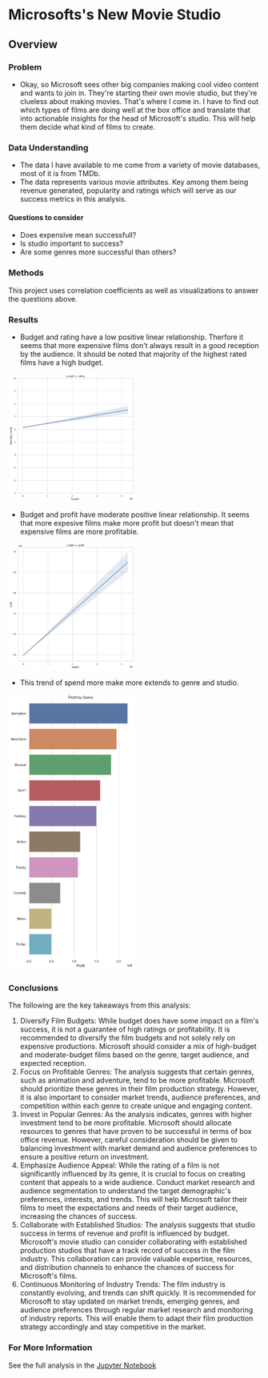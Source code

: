 # Microsofts's New Movie Studio


## Overview
### Problem 
- Okay, so Microsoft sees other big companies making cool video content and wants to join in. They're starting their own movie studio, but they're clueless about making movies. That's where I come in. I have to find out which types of films are doing well at the box office and translate that into actionable insights for the head of Microsoft's studio. This will help them decide what kind of films to create.
### Data Understanding 
- The data I have available to me come from a variety of movie databases, most of it is from TMDb.
- The data represents various movie attributes. Key among them being revenue generated, popularity and ratings which will serve as our success metrics in this analysis.
#### Questions to consider
- Does expensive mean successfull?
- Is studio important to success?
- Are some genres more successful than others?
### Methods
This project uses correlation coefficients as well as visualizations to answer the questions above.
### Results
- Budget and rating have a low positive linear relationship. Therfore it seems that more expensive films don't always result in a good reception by the audience. It should be noted that majority of the highest rated films have a high budget.
<img src="images/budget vs. rating.png" alt="budget vs rating" width="50%" height="50%"/>

- Budget and profit have moderate positive linear relationship. It seems that more expesive films make more profit but doesn't mean that expensive films are more profitable.
<img src="images/budget vs. profit.png" alt="budget vs profit" width="50%" height="50%"/>

- This trend of spend more make more extends to genre and studio.
<img src="images/profit by genre.png" alt="profit by genre" width="50%" height="50%"/>

### Conclusions
The following are the key takeaways from this analysis:
1. Diversify Film Budgets: While budget does have some impact on a film's success, it is not a guarantee of high ratings or profitability. It is recommended to diversify the film budgets and not solely rely on expensive productions. Microsoft should consider a mix of high-budget and moderate-budget films based on the genre, target audience, and expected reception.
2. Focus on Profitable Genres: The analysis suggests that certain genres, such as animation and adventure, tend to be more profitable. Microsoft should prioritize these genres in their film production strategy. However, it is also important to consider market trends, audience preferences, and competition within each genre to create unique and engaging content.
3. Invest in Popular Genres: As the analysis indicates, genres with higher investment tend to be more profitable. Microsoft should allocate resources to genres that have proven to be successful in terms of box office revenue. However, careful consideration should be given to balancing investment with market demand and audience preferences to ensure a positive return on investment.
4. Emphasize Audience Appeal: While the rating of a film is not significantly influenced by its genre, it is crucial to focus on creating content that appeals to a wide audience. Conduct market research and audience segmentation to understand the target demographic's preferences, interests, and trends. This will help Microsoft tailor their films to meet the expectations and needs of their target audience, increasing the chances of success.
5. Collaborate with Established Studios: The analysis suggests that studio success in terms of revenue and profit is influenced by budget. Microsoft's movie studio can consider collaborating with established production studios that have a track record of success in the film industry. This collaboration can provide valuable expertise, resources, and distribution channels to enhance the chances of success for Microsoft's films.
6. Continuous Monitoring of Industry Trends: The film industry is constantly evolving, and trends can shift quickly. It is recommended for Microsoft to stay updated on market trends, emerging genres, and audience preferences through regular market research and monitoring of industry reports. This will enable them to adapt their film production strategy accordingly and stay competitive in the market.
### For More Information
See the full analysis in the [Jupyter Notebook](index.ipynb)